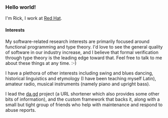 ### Hello world!

I'm Rick, I work at [Red Hat](https://redhat.com/).

#### Interests

My software-related research interests are primarily focused around functional programming and type theory. I'd love to see the general quality of software in our industry increase, and I believe that formal verification through type theory is the leading edge toward that. Feel free to talk to me about these things at any time. :-)

I have a plethora of other interests including swing and blues dancing, historical linguistics and etymology (I have been teaching myself Latin), amateur radio, musical instruments (namely piano and upright bass).

I lead the [da.gd](https://da.gd/) project (a URL shortener which also provides some other bits of information), and the custom framework that backs it, along with a small but tight group of friends who help with maintenance and respond to abuse reports.
